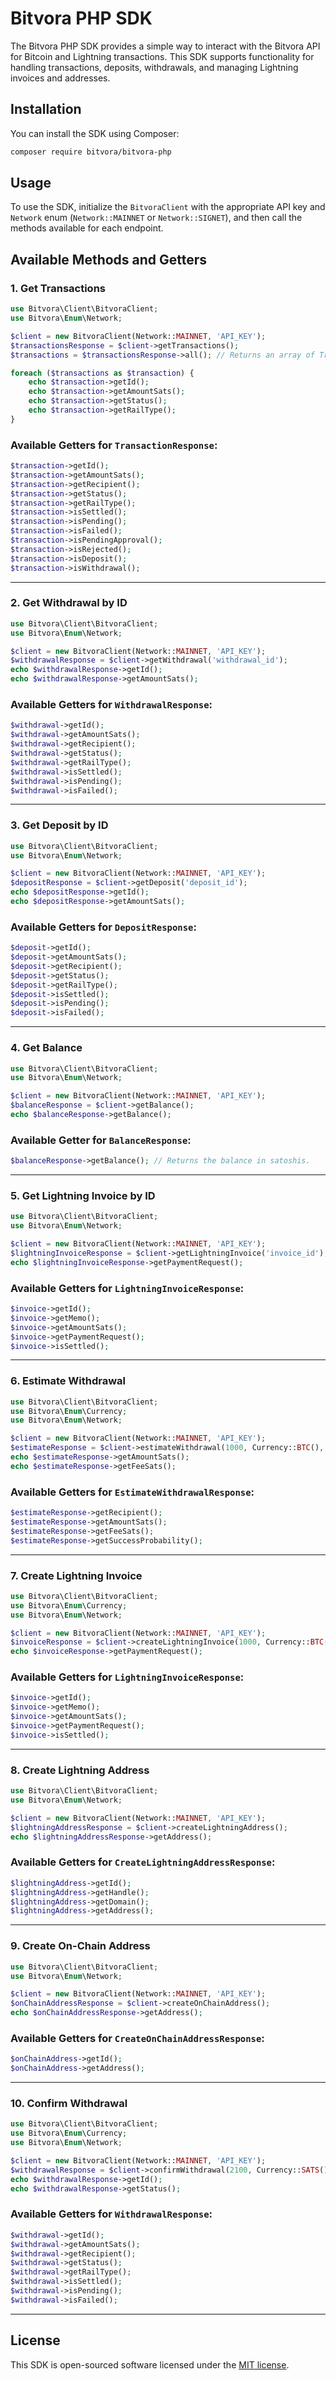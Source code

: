 # Bitvora PHP SDK

The Bitvora PHP SDK provides a simple way to interact with the Bitvora API for Bitcoin and Lightning transactions. This SDK supports functionality for handling transactions, deposits, withdrawals, and managing Lightning invoices and addresses.

## Installation

You can install the SDK using Composer:

```bash
composer require bitvora/bitvora-php
```

## Usage

To use the SDK, initialize the `BitvoraClient` with the appropriate API key and `Network` enum (`Network::MAINNET` or `Network::SIGNET`), and then call the methods available for each endpoint.

## Available Methods and Getters

### 1. Get Transactions

```php
use Bitvora\Client\BitvoraClient;
use Bitvora\Enum\Network;

$client = new BitvoraClient(Network::MAINNET, 'API_KEY');
$transactionsResponse = $client->getTransactions();
$transactions = $transactionsResponse->all(); // Returns an array of TransactionResponse objects

foreach ($transactions as $transaction) {
    echo $transaction->getId();
    echo $transaction->getAmountSats();
    echo $transaction->getStatus();
    echo $transaction->getRailType();
}
```

### Available Getters for `TransactionResponse`:

```php
$transaction->getId();
$transaction->getAmountSats();
$transaction->getRecipient();
$transaction->getStatus();
$transaction->getRailType();
$transaction->isSettled();
$transaction->isPending();
$transaction->isFailed();
$transaction->isPendingApproval();
$transaction->isRejected();
$transaction->isDeposit();
$transaction->isWithdrawal();
```

---

### 2. Get Withdrawal by ID

```php
use Bitvora\Client\BitvoraClient;
use Bitvora\Enum\Network;

$client = new BitvoraClient(Network::MAINNET, 'API_KEY');
$withdrawalResponse = $client->getWithdrawal('withdrawal_id');
echo $withdrawalResponse->getId();
echo $withdrawalResponse->getAmountSats();
```

### Available Getters for `WithdrawalResponse`:

```php
$withdrawal->getId();
$withdrawal->getAmountSats();
$withdrawal->getRecipient();
$withdrawal->getStatus();
$withdrawal->getRailType();
$withdrawal->isSettled();
$withdrawal->isPending();
$withdrawal->isFailed();
```

---

### 3. Get Deposit by ID

```php
use Bitvora\Client\BitvoraClient;
use Bitvora\Enum\Network;

$client = new BitvoraClient(Network::MAINNET, 'API_KEY');
$depositResponse = $client->getDeposit('deposit_id');
echo $depositResponse->getId();
echo $depositResponse->getAmountSats();
```

### Available Getters for `DepositResponse`:

```php
$deposit->getId();
$deposit->getAmountSats();
$deposit->getRecipient();
$deposit->getStatus();
$deposit->getRailType();
$deposit->isSettled();
$deposit->isPending();
$deposit->isFailed();
```

---

### 4. Get Balance

```php
use Bitvora\Client\BitvoraClient;
use Bitvora\Enum\Network;

$client = new BitvoraClient(Network::MAINNET, 'API_KEY');
$balanceResponse = $client->getBalance();
echo $balanceResponse->getBalance();
```

### Available Getter for `BalanceResponse`:

```php
$balanceResponse->getBalance(); // Returns the balance in satoshis.
```

---

### 5. Get Lightning Invoice by ID

```php
use Bitvora\Client\BitvoraClient;
use Bitvora\Enum\Network;

$client = new BitvoraClient(Network::MAINNET, 'API_KEY');
$lightningInvoiceResponse = $client->getLightningInvoice('invoice_id');
echo $lightningInvoiceResponse->getPaymentRequest();
```

### Available Getters for `LightningInvoiceResponse`:

```php
$invoice->getId();
$invoice->getMemo();
$invoice->getAmountSats();
$invoice->getPaymentRequest();
$invoice->isSettled();
```

---

### 6. Estimate Withdrawal

```php
use Bitvora\Client\BitvoraClient;
use Bitvora\Enum\Currency;
use Bitvora\Enum\Network;

$client = new BitvoraClient(Network::MAINNET, 'API_KEY');
$estimateResponse = $client->estimateWithdrawal(1000, Currency::BTC(), 'destination_address');
echo $estimateResponse->getAmountSats();
echo $estimateResponse->getFeeSats();
```

### Available Getters for `EstimateWithdrawalResponse`:

```php
$estimateResponse->getRecipient();
$estimateResponse->getAmountSats();
$estimateResponse->getFeeSats();
$estimateResponse->getSuccessProbability();
```

---

### 7. Create Lightning Invoice

```php
use Bitvora\Client\BitvoraClient;
use Bitvora\Enum\Currency;
use Bitvora\Enum\Network;

$client = new BitvoraClient(Network::MAINNET, 'API_KEY');
$invoiceResponse = $client->createLightningInvoice(1000, Currency::BTC(), 'Invoice for services', 3600);
echo $invoiceResponse->getPaymentRequest();
```

### Available Getters for `LightningInvoiceResponse`:

```php
$invoice->getId();
$invoice->getMemo();
$invoice->getAmountSats();
$invoice->getPaymentRequest();
$invoice->isSettled();
```

---

### 8. Create Lightning Address

```php
use Bitvora\Client\BitvoraClient;
use Bitvora\Enum\Network;

$client = new BitvoraClient(Network::MAINNET, 'API_KEY');
$lightningAddressResponse = $client->createLightningAddress();
echo $lightningAddressResponse->getAddress();
```

### Available Getters for `CreateLightningAddressResponse`:

```php
$lightningAddress->getId();
$lightningAddress->getHandle();
$lightningAddress->getDomain();
$lightningAddress->getAddress();
```

---

### 9. Create On-Chain Address

```php
use Bitvora\Client\BitvoraClient;
use Bitvora\Enum\Network;

$client = new BitvoraClient(Network::MAINNET, 'API_KEY');
$onChainAddressResponse = $client->createOnChainAddress();
echo $onChainAddressResponse->getAddress();
```

### Available Getters for `CreateOnChainAddressResponse`:

```php
$onChainAddress->getId();
$onChainAddress->getAddress();
```

---

### 10. Confirm Withdrawal

```php
use Bitvora\Client\BitvoraClient;
use Bitvora\Enum\Currency;
use Bitvora\Enum\Network;

$client = new BitvoraClient(Network::MAINNET, 'API_KEY');
$withdrawalResponse = $client->confirmWithdrawal(2100, Currency::SATS(), 'destination_address');
echo $withdrawalResponse->getId();
echo $withdrawalResponse->getStatus();
```

### Available Getters for `WithdrawalResponse`:

```php
$withdrawal->getId();
$withdrawal->getAmountSats();
$withdrawal->getRecipient();
$withdrawal->getStatus();
$withdrawal->getRailType();
$withdrawal->isSettled();
$withdrawal->isPending();
$withdrawal->isFailed();
```

---

## License

This SDK is open-sourced software licensed under the [MIT license](https://opensource.org/licenses/MIT).
